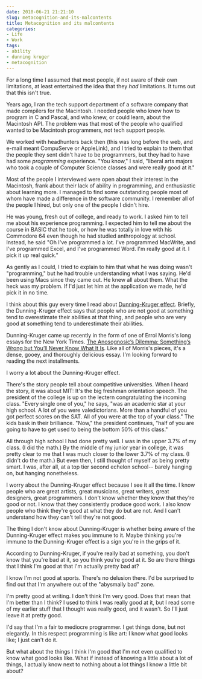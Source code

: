 ```yaml
---
date: 2010-06-21 21:21:10
slug: metacognition-and-its-malcontents
title: Metacognition and its malcontents
categories:
- Life
- Work
tags:
- ability
- dunning kruger
- metacognition
---
```


For a long time I assumed that most people, if not aware of their own limitations, at least entertained the idea that they _had_ limitations. It turns out that this isn't true.


Years ago, I ran the tech support department of a software company that made compilers for the Macintosh. I needed people who knew how to program in C and Pascal, and who knew, or could learn, about the Macintosh API. The problem was that most of the people who qualified wanted to be Macintosh programmers, not tech support people.

We worked with headhunters back then (this was long before the web, and e-mail meant CompuServe or AppleLink), and I tried to explain to them that the people they sent didn't have to be programmers, but they had to have had some _programming_ experience. "You know," I said, "liberal arts majors who took a couple of Computer Science classes and were really good at it."

Most of the people I interviewed were open about their interest in the Macintosh, frank about their lack of ability in programming, and enthusiastic about learning more. I managed to find some outstanding people most of whom have made a difference in the software community. I remember all of the people I hired, but only one of the people I didn't hire.

He was young, fresh out of college, and ready to work. I asked him to tell me about his experience programming. I expected him to tell me about the course in BASIC that he took, or how he was totally in love with his Commodore 64 even though he had studied anthropology at school. Instead, he said "Oh I've programmed a lot. I've programmed MacWrite, and I've programmed Excel, and I've programmed Word. I'm really good at it. I pick it up real quick."

As gently as I could, I tried to explain to him that what he was doing wasn't "programming," but he had trouble understanding what I was saying. He'd been using Macs since they came out. He knew all about them. What the heck was my problem. If I'd just let him at the application we made, he'd pick it in no time.

I think about this guy every time I read about [Dunning-Kruger effect](https://en.wikipedia.org/wiki/Dunning%E2%80%93Kruger_effect). Briefly, the Dunning-Kruger effect says that people who are not good at something tend to overestimate their abilities at that thing, and people who are very good at something tend to underestimate their abilities.

Dunning-Kruger came up recently in the form of one of Errol Morris's long essays for the New York Times. [The Anosognosic’s Dilemma: Something’s Wrong but You’ll Never Know What It Is](https://opinionator.blogs.nytimes.com/2010/06/20/the-anosognosics-dilemma-1/). Like all of Morris's pieces, it's a dense, gooey, and thoroughly delicious essay. I'm looking forward to reading the next installments.

I worry a lot about the Dunning-Kruger effect.

There's the story people tell about competitive universities. When I heard the story, it was about MIT: It's the big freshman orientation speech. The president of the college is up on the lectern congratulating the incoming class. "Every single one of you," he says, "was an academic star at your high school. A lot of you were valedictorians. More than a handful of you got perfect scores on the SAT. All of you were at the top of your class." The kids bask in their brilliance. "Now," the president continues, "half of you are going to have to get used to being the bottom 50% of this class."

All through high school I had done pretty well. I was in the upper 3.7% of my class. (I did the math.) By the middle of my junior year in college, it was pretty clear to me that I was much closer to the lower 3.7% of my class. (I didn't do the math.) But even then, I still thought of myself as being pretty smart. I was, after all, at a top tier second echelon school-- barely hanging on, but hanging nonetheless.

I worry about the Dunning-Kruger effect because I see it all the time. I know people who are great artists, great musicians, great writers, great designers, great programmers. I don't know whether they know that they're good or not. I know that they consistently produce good work. I also know people who think they're good at what they do but are not. And I can't understand how they can't tell they're not good.

The thing I don't know about Dunning-Kruger is whether being aware of the Dunning-Kruger effect makes you immune to it.  Maybe thinking you're immune to the Dunning-Kruger effect is a sign you're in the grips of it.

According to Dunning-Kruger, if you're really  bad at something, you don't know that you're bad at it, so you think you're good at it. So are there things that I think I'm good at that I'm actually pretty bad at?

I know I'm not good at sports. There's no delusion there. I'd be surprised to find out that I'm anywhere out of the "abysmally bad" zone.

I'm pretty good at writing. I don't think I'm very good. Does that mean that I'm better than I think? I used to think I was really good at it, but I read some of my earlier stuff that I thought was really good, and it wasn't. So I'll just leave it at pretty good.

I'd say that I'm a fair to mediocre programmer. I get things done, but not elegantly. In this respect programming is like art: I know what good looks like; I just can't do it.

But what about the things I think I'm good that I'm not even qualified to know what good looks like. What if instead of knowing a little about a lot of things, I actually know next to nothing about a lot things I know a little bit about?



